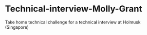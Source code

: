 # Technical-interview-Molly-Grant
Take home technical challenge for a technical interview at Holmusk (Singapore)
